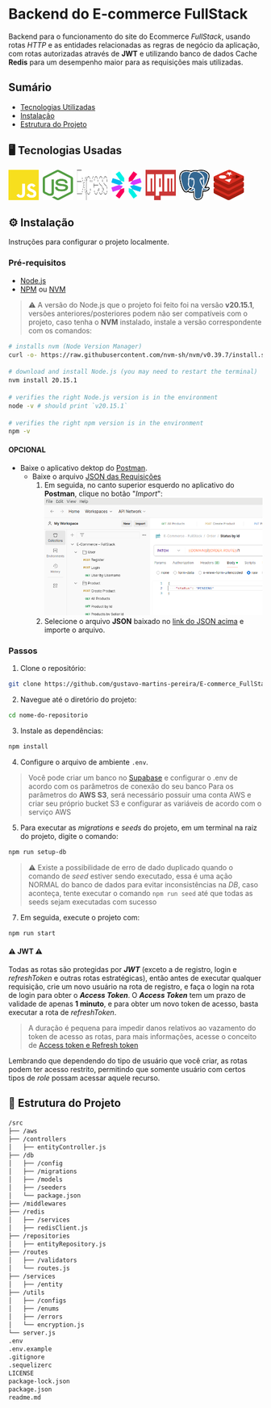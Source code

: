 # Backend do E-commerce FullStack

Backend para o funcionamento do site do Ecommerce *FullStack*, usando rotas *HTTP* e as entidades relacionadas as regras de negócio da aplicação, com rotas autorizadas através de **JWT** e utilizando banco de dados Cache **Redis** para um desempenho maior para as requisições mais utilizadas.

## Sumário

- [Tecnologias Utilizadas](#-tecnologias-usadas)
- [Instalação](#-instalação)
- [Estrutura do Projeto](#-estrutura-do-projeto)

## &#x1F5A5; Tecnologias Usadas

<img alt="Javascript Logo" height="60" width="60" src="./readme/javascript.svg" />&nbsp;
<img alt="Nodejs Logo" height="60" width="60" src="./readme/nodejs.svg" />&nbsp;
<img alt="Express Logo" height="60" width="60" src="./readme/express.svg" />&nbsp;
<img alt="JWT Logo" height="60" width="60" src="./readme/jwt.svg" />&nbsp;
<img alt="NPM Logo" height="60" width="60" src="./readme/npm.svg" />&nbsp;
<img alt="PostgreSQL Logo" height="60" width="60" src="./readme/postgresql.svg" />&nbsp;
<img alt="PostgreSQL Logo" height="60" width="60" src="./readme/redis.svg" />&nbsp;

## &#x2699; Instalação

Instruções para configurar o projeto localmente.

### Pré-requisitos

- [Node.js](https://nodejs.org/)
- [NPM](https://www.npmjs.com/) ou [NVM](https://github.com/nvm-sh/nvm)

> &#x26A0; A versão do Node.js que o projeto foi feito foi na versão **v20.15.1**, versões anteriores/posteriores podem não ser compatíveis com o projeto, caso tenha o **NVM** instalado, instale a versão correspondente com os comandos:
```bash
# installs nvm (Node Version Manager)
curl -o- https://raw.githubusercontent.com/nvm-sh/nvm/v0.39.7/install.sh | bash

# download and install Node.js (you may need to restart the terminal)
nvm install 20.15.1

# verifies the right Node.js version is in the environment
node -v # should print `v20.15.1`

# verifies the right npm version is in the environment
npm -v
```

#### OPCIONAL

- Baixe o aplicativo dektop do [Postman](https://www.postman.com/).
    - Baixe o arquivo [JSON das Requisições](./readme/E-Commerce%20-%20FullStack.postman_collection.json)
        1. Em seguida, no canto superior esquerdo no aplicativo do **Postman**, clique no botão "*Import*":
        ![Botão de import ao lado do botão de New](./readme/import-postman.png)
        2. Selecione o arquivo **JSON** baixado no [link do JSON acima](#opcional) e importe o arquivo.

### Passos

1. Clone o repositório:
```sh
git clone https://github.com/gustavo-martins-pereira/E-commerce_FullStack-Backend.git
```

2. Navegue até o diretório do projeto:
```sh
cd nome-do-repositorio
```

3. Instale as dependências:
```sh
npm install
```

4. Configure o arquivo de ambiente `.env`.
> Você pode criar um banco no [Supabase](https://supabase.com/) e configurar o .env de acordo com os parâmetros de conexão do seu banco
> Para os parâmetros do **AWS S3**, será necessário possuir uma conta AWS e criar seu próprio bucket S3 e configurar as variáveis de acordo com o serviço AWS

5. Para executar as *migrations* e *seeds* do projeto, em um terminal na raiz do projeto, digite o comando:
```bash
npm run setup-db
```

> &#x26A0; Existe a possibilidade de erro de dado duplicado quando o comando de *seed* estiver sendo executado, essa é uma ação NORMAL do banco de dados para evitar inconsistências na *DB*, caso aconteça, tente executar o comando `npm run seed` até que todas as seeds sejam executadas com sucesso

7. Em seguida, execute o projeto com:
```bash
npm run start
```

#### &#x26A0; JWT &#x26A0;
Todas as rotas são protegidas por ***JWT*** (exceto a de registro, login e *refreshToken* e outras rotas estratégicas), então antes de executar qualquer requisição, crie um novo usuário na rota de registro, e faça o login na rota de login para obter o ***Access Token***. O ***Access Token*** tem um prazo de validade de apenas **1 minuto**, e para obter um novo token de acesso, basta executar a rota de *refreshToken*.
> A duração é pequena para impedir danos relativos ao vazamento do token de acesso as rotas, para mais informações, acesse o conceito de [Access token e Refresh token](https://www.google.com/search?q=access%20token%20and%20refresh%20token%20jwt)

Lembrando que dependendo do tipo de usuário que você criar, as rotas podem ter acesso restrito, permitindo que somente usuário com certos tipos de *role* possam acessar aquele recurso.

## &#x1F4C1; Estrutura do Projeto

```
/src
├── /aws
├── /controllers
│   ├── entityController.js
├── /db
│   ├── /config
│   ├── /migrations
│   ├── /models
│   ├── /seeders
│   └── package.json
├── /middlewares
├── /redis
│   ├── /services
│   ├── redisClient.js
├── /repositories
│   ├── entityRepository.js
├── /routes
│   ├── /validators
│   └── routes.js
├── /services
│   ├── /entity
├── /utils
│   ├── /configs
│   ├── /enums
│   ├── /errors
│   └── encryption.js
└── server.js
.env
.env.example
.gitignore
.sequelizerc
LICENSE
package-lock.json
package.json
readme.md
```
